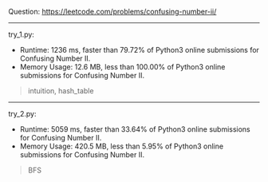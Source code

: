 Question: https://leetcode.com/problems/confusing-number-ii/

---

try_1.py:
* Runtime: 1236 ms, faster than 79.72% of Python3 online submissions for Confusing Number II.
* Memory Usage: 12.6 MB, less than 100.00% of Python3 online submissions for Confusing Number II.

> intuition, hash_table

---

try_2.py: 

* Runtime: 5059 ms, faster than 33.64% of Python3 online submissions for Confusing Number II.
* Memory Usage: 420.5 MB, less than 5.95% of Python3 online submissions for Confusing Number II.

> BFS